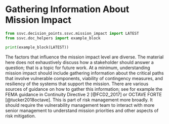 # Gathering Information About Mission Impact

```python exec="true" idprefix=""
from ssvc.decision_points.ssvc.mission_impact import LATEST
from ssvc.doc_helpers import example_block

print(example_block(LATEST))
```

The factors that influence the mission impact level are diverse.
The material here does not exhaustively discuss how a stakeholder should answer a question; that is a topic for future work.
At a minimum, understanding mission impact should include gathering information about the critical paths that involve vulnerable components, viability of contingency measures, and resiliency of the systems that support the mission.
There are various sources of guidance on how to gather this information; see for example the FEMA guidance in Continuity Directive 2 [@FCD2_2017] or OCTAVE FORTE [@tucker2018octave].
This is part of risk management more broadly.
It should require the vulnerability management team to interact with more senior management to understand mission priorities and other aspects of risk mitigation.

